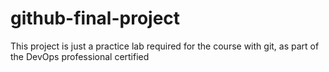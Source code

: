 # github-final-project
This project is just a practice lab required for the course with git, as part of the DevOps professional certified
